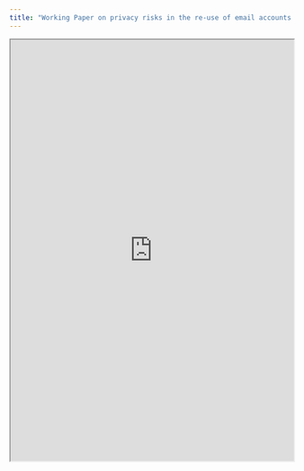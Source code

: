 ```yaml
---
title: "Working Paper on privacy risks in the re-use of email accounts and similar information society services"
---
```



<iframe height="750" width="100%" src="https://ewelton.github.io/ktest/wiki.html#Working%20Paper%20on%20privacy%20risks%20in%20the%20re-use%20of%20email%20accounts%20and%20similar%20information%20society%20services"></iframe>

